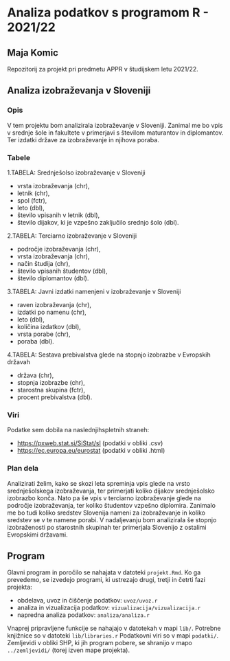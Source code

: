 # Analiza podatkov s programom R - 2021/22
## Maja Komic
Repozitorij za projekt pri predmetu APPR v študijskem letu 2021/22. 

## Analiza izobraževanja v Sloveniji
### Opis
V tem projektu bom analizirala izobraževanje v Sloveniji. Zanimal me bo vpis v srednje šole in fakultete v primerjavi s številom maturantov in diplomantov. Ter izdatki države za izobraževanje in njihova poraba.

### Tabele
1.TABELA: Srednješolso izobraževanje v Sloveniji
* vrsta izobraževanja (chr),
* letnik (chr),
* spol (fctr),
* leto (dbl),
* število vpisanih v letnik (dbl),
* število dijakov, ki je vzpešno zaključilo srednjo šolo (dbl).

2.TABELA: Terciarno izobraževanje v Sloveniji
* področje izobraževanja (chr),
* vrsta izobraževanja (chr),
* način študija (chr),
* število vpisanih študentov (dbl),
* število diplomantov (dbl).

3.TABELA: Javni izdatki namenjeni v izobraževanje v Sloveniji
* raven izobraževanja (chr),
* izdatki po namenu (chr),
* leto (dbl),
* količina izdatkov (dbl),
* vrsta porabe (chr),
* poraba (dbl).

4.TABELA: Sestava prebivalstva glede na stopnjo izobrazbe v Evropskih državah
* država (chr),
* stopnja izobrazbe (chr),
* starostna skupina (fctr),
* procent prebivalstva (dbl).

### Viri
Podatke sem dobila na naslednjihspletnih straneh:
* https://pxweb.stat.si/SiStat/sl (podatki v obliki .csv)
* https://ec.europa.eu/eurostat (podatki v obliki .html)

### Plan dela
Analizirati želim, kako se skozi leta spreminja vpis glede na vrsto srednješolskega izobraževanja, ter primerjati koliko dijakov srednješolsko izobrazbo konča. Nato pa še vpis v terciarno izobraževanje glede na področje izobraževanja, ter koliko študentov vzpešno diplomira. Zanimalo me bo tudi koliko sredstev Slovenija nameni za izobraževanje in koliko sredstev se v te namene porabi.
V nadaljevanju bom analizirala še stopnjo izobraženosti po starostnih skupinah ter primerjala Slovenijo z ostalimi Evropskimi državami.

## Program

Glavni program in poročilo se nahajata v datoteki `projekt.Rmd`.
Ko ga prevedemo, se izvedejo programi, ki ustrezajo drugi, tretji in četrti fazi projekta:

* obdelava, uvoz in čiščenje podatkov: `uvoz/uvoz.r`
* analiza in vizualizacija podatkov: `vizualizacija/vizualizacija.r`
* napredna analiza podatkov: `analiza/analiza.r`

Vnaprej pripravljene funkcije se nahajajo v datotekah v mapi `lib/`.
Potrebne knjižnice so v datoteki `lib/libraries.r`
Podatkovni viri so v mapi `podatki/`.
Zemljevidi v obliki SHP, ki jih program pobere,
se shranijo v mapo `../zemljevidi/` (torej izven mape projekta).

